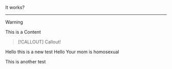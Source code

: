 It works?

---
> [!WARNING]
> This is a Content


>[!CALLOUT]
> Callout!
> 

Hello this is a new test
Hello 
Your mom is homosexual

This is another test  